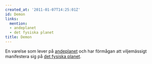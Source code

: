 ```yaml
---
created_at: '2011-01-07T14:25:01Z'
id: Demon
links:
  mention:
  - andeplanet
  - det fysiska planet
title: Demon
---
```


En varelse som lever på [andeplanet] och har förmågan att viljemässigt manifestera sig på [det
fysiska planet].

  [andeplanet]: andeplanet
  [det fysiska planet]: det_fysiska_planet